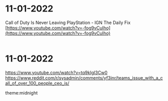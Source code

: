 # 11-01-2022
Call of Duty Is Never Leaving PlayStation - IGN The Daily Fix <br> [https://www.youtube.com/watch?v=-fog9vCuIho](https://www.youtube.com/watch?v=-fog9vCuIho) <br><br>
# 11-01-2022
https://www.youtube.com/watch?v=tq9kIgI3Cw0 <br>
https://www.reddit.com/r/sysadmin/comments/yf3inr/teams_issue_with_a_call_of_over_100_people_ceo_is/ <br>

theme:midnight
